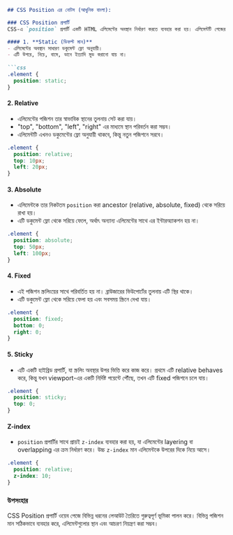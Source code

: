 
```markdown
## CSS Position এর নোটস (আধুনিক বাংলা):

### CSS Position প্রপার্টি
CSS-এ `position` প্রপার্টি একটি HTML এলিমেন্টের অবস্থান নির্ধারণ করতে ব্যবহার করা হয়। এলিমেন্টটি পেজের অন্যান্য কন্টেন্টের সাথে কিভাবে ইন্টারঅ্যাক্ট করবে সেটাও এটি নির্ধারণ করে। এই প্রপার্টির পাঁচটি মান রয়েছে: `static`, `relative`, `absolute`, `fixed`, এবং `sticky`।

#### 1. **Static (ডিফল্ট মান)**
- এলিমেন্টের অবস্থান সাধারণ ডকুমেন্ট ফ্লো অনুযায়ী।
- এটি উপরে, নিচে, বামে, ডানে ইত্যাদি মুভ করানো যায় না।
  
```css
.element {
  position: static;
}
```

#### 2. **Relative**
- এলিমেন্টের পজিশন তার স্বাভাবিক স্থানের তুলনায় সেট করা যায়।
- "top", "bottom", "left", "right" এর মাধ্যমে স্থান পরিবর্তন করা সম্ভব।
- এলিমেন্টটি এখনও ডকুমেন্টের ফ্লো অনুযায়ী থাকবে, কিন্তু নতুন পজিশনে সরবে।
  
```css
.element {
  position: relative;
  top: 10px;
  left: 20px;
}
```

#### 3. **Absolute**
- এলিমেন্টকে তার নিকটতম `position` করা ancestor (relative, absolute, fixed) থেকে সরিয়ে রাখা হয়।
- এটি ডকুমেন্ট ফ্লো থেকে সরিয়ে ফেলে, অর্থাৎ অন্যান্য এলিমেন্টের সাথে এর ইন্টারঅ্যাকশন হয় না।

```css
.element {
  position: absolute;
  top: 50px;
  left: 100px;
}
```

#### 4. **Fixed**
- এই পজিশন স্ক্রলিংয়ের সাথে পরিবর্তিত হয় না। ব্রাউজারের ভিউপোর্টের তুলনায় এটি স্থির থাকে।
- এটি ডকুমেন্ট ফ্লো থেকে সরিয়ে ফেলা হয় এবং সবসময় স্ক্রিনে দেখা যায়।

```css
.element {
  position: fixed;
  bottom: 0;
  right: 0;
}
```

#### 5. **Sticky**
- এটি একটি হাইব্রিড প্রপার্টি, যা স্ক্রলিং অবস্থার উপর ভিত্তি করে কাজ করে। প্রথমে এটি relative behaves করে, কিন্তু যখন viewport-এর একটি নির্দিষ্ট পয়েন্টে পৌঁছে, তখন এটি fixed পজিশনে চলে যায়।
  
```css
.element {
  position: sticky;
  top: 0;
}
```

#### **Z-index**
- `position` প্রপার্টির সাথে প্রায়ই `z-index` ব্যবহার করা হয়, যা এলিমেন্টের layering বা overlapping এর ক্রম নির্ধারণ করে। উচ্চ `z-index` মান এলিমেন্টকে উপরের দিকে নিয়ে আসে।

```css
.element {
  position: relative;
  z-index: 10;
}
```

### উপসংহার
CSS Position প্রপার্টি ওয়েব পেজে বিভিন্ন ধরনের লেআউট তৈরিতে গুরুত্বপূর্ণ ভূমিকা পালন করে। বিভিন্ন পজিশন মান সঠিকভাবে ব্যবহার করে, এলিমেন্টগুলোর স্থান এবং আচরণ নিয়ন্ত্রণ করা সম্ভব।
```
